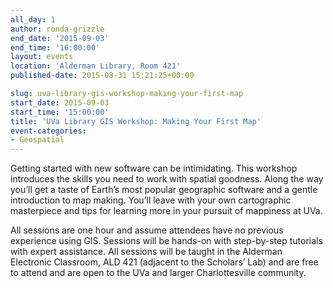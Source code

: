 ```yaml
---
all_day: 1
author: ronda-grizzle
end_date: '2015-09-03'
end_time: '16:00:00'
layout: events
location: 'Alderman Library, Room 421'
published-date: 2015-08-31 15:21:25+00:00

slug: uva-library-gis-workshop-making-your-first-map
start_date: 2015-09-03
start_time: '15:00:00'
title: 'UVa Library GIS Workshop: Making Your First Map'
event-categories:
- Geospatial
---
```


Getting started with new software can be intimidating. This workshop introduces the skills you need to work with spatial goodness. Along the way you’ll get a taste of Earth’s most popular geographic software and a gentle introduction to map making. You’ll leave with your own cartographic masterpiece and tips for learning more in your pursuit of mappiness at UVa.

All sessions are one hour and assume attendees have no previous experience using GIS. Sessions will be hands-on with step-by-step tutorials with expert assistance. All sessions will be taught in the Alderman Electronic Classroom, ALD 421 (adjacent to the Scholars’ Lab) and are free to attend and are open to the UVa and larger Charlottesville community.
